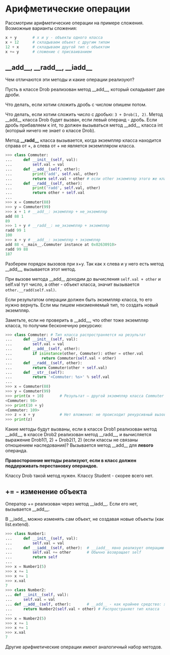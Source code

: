 # Арифметические операции

Рассмотрим арифметические операции на примере сложения. Возможные варианты сложения:
```python
x + y       # x и y - объекты одного класса
x + 12      # складываем объект с другим типом
12 + x      # складываем другой тип с объектом
x += y      # сложение с присваиванием
```
## \_\_add\_\_, \_\_radd\_\_, \_\_iadd\_\_

Чем отличаются эти методы и какие операции реализуют?

Пусть в классе Drob реализован метод \_\_add\_\_, который складывает две дроби.

Что делать, если хотим сложить дробь с числом опишем потом.

Что делать, если хотим сложить число с дробью: `3 + Drob(1, 2)`. Метод \_\_add\_\_ класса Drob будет вызван, если левый операнд - дробь. Если дробь прибавляем к int, то должен вызываться метод \_\_add\_\_ класса int (который ничего не знает о классе Drob).

Метод **\_\_radd\_\_** класса вызывается, когда экземпляр класса находится справа от +, а слева от + не является экземпляром класса.

```python
>>> class Commuter:
...     def __init__(self, val):
...         self.val = val
...     def __add__(self, other):
...         print('add', self.val, other)
...         return self.val + other # если other экземпляр этого же класса, то получим вызов __radd__
...     def __radd__(self, other):
...         print('radd', self.val, other)
...         return other + self.val
...
>>> x = Commuter(88)
>>> y = Commuter(99)
>>> x + 1 # __add__: экземпляр + не_экземпляр
add 88 1
89
>>> 1 + y # __radd__: не_экземпляр + экземпляр
radd 99 1
100
>>> x + y # __add__: экземпляр + экземпляр
add 88 <__main__.Commuter instance at 0x02630910>
radd 99 88
187
```

Разберем порядок вызовов при x+y. Так как х слева и у него есть метод \_\_add\_\_, вызывается этот метод.

При вызове метода \_\_add\_\_ доходим до вычисления `self.val + other` и self.val тут число, а other - объект класса, значит вызывается `other.__radd(self.val)`.

Если результатом операции должен быть экземпляр класса, то его нужно вернуть. Если мы пишем неизменяемый тип, то создать новый экземпляр.

Заметьте, если не проверить в \_\_add\_\_, что other тоже экземпляр класса, то получим бесконечную рекурсию:
```python
>>> class Commuter: # Тип класса распространяется на результат
...     def __init__(self, val):
...         self.val = val
...     def __add__(self, other):
...         if isinstance(other, Commuter): other = other.val
...             return Commuter(self.val + other)
...     def __radd__(self, other):
...         return Commuter(other + self.val)
...     def __str__(self):
...         return '<Commuter: %s>' % self.val
...
>>> x = Commuter(88)
>>> y = Commuter(99)
>>> print(x + 10)       # Результат – другой экземпляр класса Commuter
<Commuter: 98>
>>> print(10 + y)
<Commuter: 109>
>>> z = x + y           # Нет вложения: не происходит рекурсивный вызов __radd__
>>> print(z)
```

Какие методы будут вызваны, если в классе Drob1 реализован метод \_\_add\_\_, в классе Drob2 реализован метод \_\_radd\_\_, и вычисляется выражение Drob1(1, 2) + Drob2(1, 2) (если классы не связаны отношением наследования)? Вызывается метод \_\_add\_\_ для **левого** операнда.

**Правосторонние методы реализуют, если в класс должен поддерживать перестановку операндов.** 

Классу Drob такой метод нужен. Классу Student - скорее всего нет.

## += - изменение объекта

Оператор += реализован через метод \_\_iadd\_\_. Если его нет, вызывается \_\_add\_\_.

В \_\_iadd\_\_ можно изменять сам объект, не создавая новые объекты (как list.extend).

```python
>>> class Number1:
...     def __init__(self, val):
...         self.val = val
...     def __iadd__(self, other):  # __iadd__ явно реализует операцию x += y
...         self.val += other       # Обычно возвращает self
...         return self
...
>>> x = Number1(5)
>>> x += 1
>>> x += 1
>>> x.val
7
>>> class Number2:
... def __init__(self, val):
...     self.val = val
... def __add__(self, other):       # __add__ - как крайнее средство: x=(x + y)
...     return Number2(self.val + other) # Распространяет тип класса
...
>>> x = Number2(5)
>>> x += 1
>>> x += 1
>>> x.val
7
```

Другие арифметические операции имеют аналогичный набор методов.
